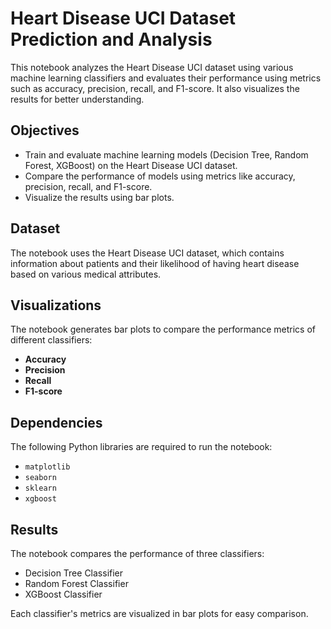 
# Heart Disease UCI Dataset Prediction and Analysis

This notebook analyzes the Heart Disease UCI dataset using various machine learning classifiers and evaluates their performance using metrics such as accuracy, precision, recall, and F1-score. It also visualizes the results for better understanding.

## Objectives
- Train and evaluate machine learning models (Decision Tree, Random Forest, XGBoost) on the Heart Disease UCI dataset.
- Compare the performance of models using metrics like accuracy, precision, recall, and F1-score.
- Visualize the results using bar plots.

## Dataset
The notebook uses the Heart Disease UCI dataset, which contains information about patients and their likelihood of having heart disease based on various medical attributes.

## Visualizations
The notebook generates bar plots to compare the performance metrics of different classifiers:
- **Accuracy**
- **Precision**
- **Recall**
- **F1-score**

## Dependencies
The following Python libraries are required to run the notebook:
- `matplotlib`
- `seaborn`
- `sklearn`
- `xgboost`

## Results
The notebook compares the performance of three classifiers:
- Decision Tree Classifier
- Random Forest Classifier
- XGBoost Classifier

Each classifier's metrics are visualized in bar plots for easy comparison.
